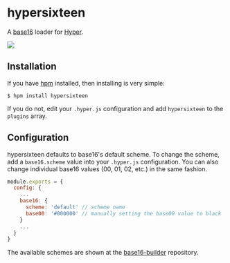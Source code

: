 # hypersixteen

A [base16](https://github.com/chriskempson/base16) loader for [Hyper](https://github.com/zeit/hyper).

![](https://i.imgur.com/OkeSb5G.gif)

## Installation

If you have [hpm](https://github.com/zeit/hpm) installed, then installing is very simple:

```shell
$ hpm install hypersixteen
```

If you do not, edit your `.hyper.js` configuration and add `hypersixteen` to the `plugins` array.

## Configuration

hypersixteen defaults to base16's default scheme. To change the scheme, add a `base16.scheme` value into your `.hyper.js` configuration. You can also change individual base16 values (00, 01, 02, etc.) in the same fashion.

```javascript
module.exports = {
  config: {
	...
    base16: {
      scheme: 'default' // scheme name
      base00: '#000000' // manually setting the base00 value to black
    }
    ...
  }
}
```

The available schemes are shown at the [base16-builder](https://github.com/chriskempson/base16-builder/tree/master/schemes) repository.